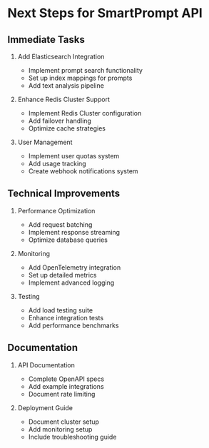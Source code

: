 # Next Steps for SmartPrompt API

## Immediate Tasks
1. Add Elasticsearch Integration
   - Implement prompt search functionality
   - Set up index mappings for prompts
   - Add text analysis pipeline

2. Enhance Redis Cluster Support
   - Implement Redis Cluster configuration
   - Add failover handling
   - Optimize cache strategies

3. User Management
   - Implement user quotas system
   - Add usage tracking
   - Create webhook notifications system

## Technical Improvements
1. Performance Optimization
   - Add request batching
   - Implement response streaming
   - Optimize database queries

2. Monitoring
   - Add OpenTelemetry integration
   - Set up detailed metrics
   - Implement advanced logging

3. Testing
   - Add load testing suite
   - Enhance integration tests
   - Add performance benchmarks

## Documentation
1. API Documentation
   - Complete OpenAPI specs
   - Add example integrations
   - Document rate limiting

2. Deployment Guide
   - Document cluster setup
   - Add monitoring setup
   - Include troubleshooting guide